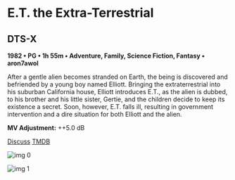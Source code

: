 # E.T. the Extra-Terrestrial

## DTS-X

**1982 • PG • 1h 55m • Adventure, Family, Science Fiction, Fantasy • aron7awol**

After a gentle alien becomes stranded on Earth, the being is discovered and befriended by a young boy named Elliott. Bringing the extraterrestrial into his suburban California house, Elliott introduces E.T., as the alien is dubbed, to his brother and his little sister, Gertie, and the children decide to keep its existence a secret. Soon, however, E.T. falls ill, resulting in government intervention and a dire situation for both Elliott and the alien.

**MV Adjustment:** ++5.0 dB

[Discuss](https://www.avsforum.com/threads/bass-eq-for-filtered-movies.2995212/post-58333408)  [TMDB](601)

![img 0](https://i.imgur.com/d9aQyPU.jpg)

![img 1](https://i.imgur.com/OVXA2tw.jpg)

